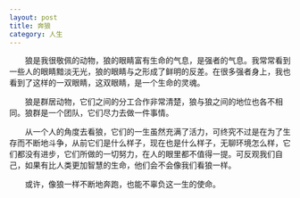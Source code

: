 ```yaml
---
layout: post
title: 奔狼
category: 人生
---
```


&emsp;&emsp;狼是我很敬佩的动物，狼的眼睛富有生命的气息，是强者的气息。我常常看到一些人的眼睛黯淡无光，狼的眼睛与之形成了鲜明的反差。在很多强者身上，我也看到了这样的一双眼睛，这双眼睛，是一个生命的灵魂。

&emsp;&emsp;狼是群居动物，它们之间的分工合作非常清楚，狼与狼之间的地位也各不相同。狼群是一个团队，它们尽力去做一件事情。

&emsp;&emsp;从一个人的角度去看狼，它们的一生虽然充满了活力，可终究不过是在为了生存而不断地斗争，从前它们是什么样子，现在也是什么样子，无聊环境怎么样，它们都没有进步，它们所做的一切努力，在人的眼里都不值得一提。可反观我们自己，如果有比人类更加智慧的生命，他们会不会像我们看狼一样。

&emsp;&emsp;或许，像狼一样不断地奔跑，也能不辜负这一生的使命。